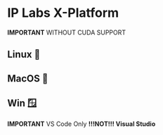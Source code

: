 # IP Labs X-Platform

**IMPORTANT** WITHOUT CUDA SUPPORT

## Linux :apple:

## MacOS :apple:

## Win :window:

**IMPORTANT** VS Code Only **!!!NOT!!! Visual Studio**
